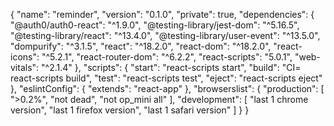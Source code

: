 {
  "name": "reminder",
  "version": "0.1.0",
  "private": true,
  "dependencies": {
    "@auth0/auth0-react": "^1.9.0",
    "@testing-library/jest-dom": "^5.16.5",
    "@testing-library/react": "^13.4.0",
    "@testing-library/user-event": "^13.5.0",
    "dompurify": "^3.1.5",
    "react": "^18.2.0",
    "react-dom": "^18.2.0",
    "react-icons": "^5.2.1",
    "react-router-dom": "^6.2.2",
    "react-scripts": "5.0.1",
    "web-vitals": "^2.1.4"
  },
  "scripts": {
    "start": "react-scripts start",
    "build": "CI= react-scripts build",
    "test": "react-scripts test",
    "eject": "react-scripts eject"
  },
  "eslintConfig": {
    "extends": "react-app"
  },
  "browserslist": {
    "production": [
      ">0.2%",
      "not dead",
      "not op_mini all"
    ],
    "development": [
      "last 1 chrome version",
      "last 1 firefox version",
      "last 1 safari version"
    ]
  }
}
